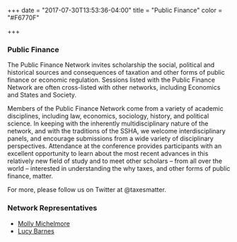 +++
date = "2017-07-30T13:53:36-04:00"
title = "Public Finance"
color = "#F6770F"

+++

### Public Finance

The Public Finance Network invites scholarship the social, political and historical sources and consequences of taxation and other forms of public finance or economic regulation. Sessions listed with the Public Finance Network are often cross-listed with other networks, including Economics and States and Society.

Members of the Public Finance Network come from a variety of academic disciplines, including law, economics, sociology, history, and political science. In keeping with the inherently multidisciplinary nature of the network, and with the traditions of the SSHA, we welcome interdisciplinary panels, and encourage submissions from a wide variety of disciplinary perspectives.  Attendance at the conference provides participants with an excellent opportunity to learn about the most recent advances in this relatively new field of study and to meet other scholars – from all over the world – interested in understanding the why taxes, and other forms of public finance, matter.

For more, please follow us on Twitter at @taxesmatter.

### Network Representatives

- [Molly Michelmore](michelmorem@wlu.edu)
- [Lucy Barnes](l.barnes@ucl.ac.uk)
